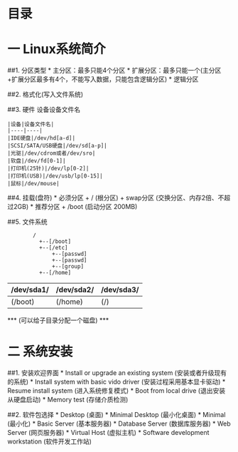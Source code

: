 # 目录

# 一 Linux系统简介
##1. 分区类型
	* 主分区：最多只能4个分区
	* 扩展分区：最多只能一个(主分区+扩展分区最多有4个，不能写入数据，只能包含逻辑分区)
	* 逻辑分区

##2. 格式化(写入文件系统)

##3. 硬件 设备设备文件名

	|设备|设备文件名|
	|----|----|
	|IDE硬盘|/dev/hd[a-d]|
	|SCSI/SATA/USB硬盘|/dev/sd[a-p]|
	|光驱|/dev/cdrom或者/dev/sro|
	|软盘|/dev/fd[0-1]|
	|打印机(25针)|/dev/lp[0-2]|
	|打印机(USB)|/dev/usb/lp[0-15]|
	|鼠标|/dev/mouse|

##4. 挂载(盘符)
	* 必须分区
		+ / (根分区)
		+ swap分区 (交换分区、内存2倍、不超过2GB)
	* 推荐分区
		+ /boot (启动分区 200MB)

##5. 文件系统

```
		/
		  +--[/boot]
		  +--[/etc]
		      +--[passwd]
		      +--[passwd]
		      +--[group]
		  +--[/home]

```

|/dev/sda1/|/dev/sda2/|/dev/sda3/|
|----|----|----|
|(/boot)|(/home)|(/)|

*** (可以给子目录分配一个磁盘) ***

# 二 系统安装
##1. 安装欢迎界面
	* Install or upgrade an existing system (安装或者升级现有的系统)
	* Install system with basic vido driver (安装过程采用基本显卡驱动)
	* Resume install system (进入系统修复模式)
	* Boot from local drive  (退出安装从硬盘启动)
	* Memory test (存储介质检测)

##2. 软件包选择
	* Desktop (桌面)
	* Minimal Desktop (最小化桌面)
	* Minimal (最小化)
	* Basic Server (基本服务器)
	* Database Server (数据库服务器)
	* Web Server (网页服务器)
	* Virtual Host (虚拟主机)
	* Software development workstation (软件开发工作站)


